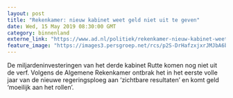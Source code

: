 ```yaml
---
layout: post
title: "Rekenkamer: nieuw kabinet weet geld niet uit te geven"
date: Wed, 15 May 2019 08:30:00 GMT
category: binnenland
externe_link: "https://www.ad.nl/politiek/rekenkamer-nieuw-kabinet-weet-geld-niet-uit-te-geven~a773f024d/"
feature_image: "https://images3.persgroep.net/rcs/p2S-DrHafzxjxrJMJbA6bDWw4f4/diocontent/118177790/_fitwidth/400/?appId=21791a8992982cd8da851550a453bd7f&quality=0.7"
---
```


De miljardeninvesteringen van het derde kabinet Rutte komen nog niet uit de verf. Volgens de Algemene Rekenkamer ontbrak het in het eerste volle jaar van de nieuwe regeringsploeg aan ‘zichtbare resultaten’ en komt geld ‘moeilijk aan het rollen’.
